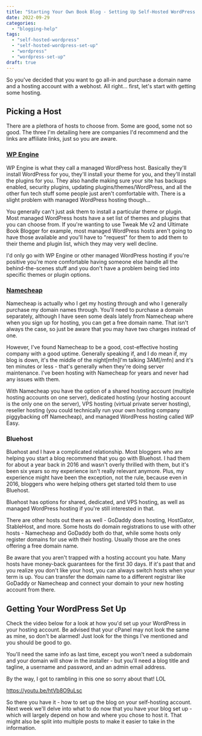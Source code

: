 ```yaml
---
title: "Starting Your Own Book Blog - Setting Up Self-Hosted WordPress on Your Paid Hosting"
date: 2022-09-29
categories: 
  - "blogging-help"
tags: 
  - "self-hosted-wordpress"
  - "self-hosted-wordpress-set-up"
  - "wordpress"
  - "wordpress-set-up"
draft: true
---
```


So you've decided that you want to go all-in and purchase a domain name and a hosting account with a webhost. All right... first, let's start with getting some hosting.

## Picking a Host

There are a plethora of hosts to choose from. Some are good, some not so good. The three I'm detailing here are companies I'd recommend and the links are affiliate links, just so you are aware.

### [WP Engine](https://shareasale.com/r.cfm?b=1055761&u=850899&m=41388&urllink=&afftrack=)

WP Engine is what they call a managed WordPress host. Basically they'll install WordPress for you, they'll install your theme for you, and they'll install the plugins for you. They also handle making sure your site has backups enabled, security plugins, updating plugins/themes/WordPress, and all the other fun tech stuff some people just aren't comfortable with. There is a slight problem with managed WordPress hosting though...

You generally can't just ask them to install a particular theme or plugin. Most managed WordPress hosts have a set list of themes and plugins that you can choose from. If you're wanting to use Tweak Me v2 and Ultimate Book Blogger for example, most managed WordPress hosts aren't going to have those available and you'll have to "request" for them to add them to their theme and plugin list, which they may very well decline.

I'd only go with WP Engine or other managed WordPress hosting if you're positive you're more comfortable having someone else handle all the behind-the-scenes stuff and you don't have a problem being tied into specific themes or plugin options.

### [Namecheap](https://shareasale.com/r.cfm?b=518806&u=850899&m=46483&urllink=&afftrack=)

Namecheap is actually who I get my hosting through and who I generally purchase my domain names through. You'll need to purchase a domain separately, although I have seen some deals lately from Namecheap where when you sign up for hosting, you can get a free domain name. That isn't always the case, so just be aware that you may have two charges instead of one.

However, I've found Namecheap to be a good, cost-effective hosting company with a good uptime. Generally speaking if, and I do mean if, my blog is down, it's the middle of the night\[mfn\]I'm talking 3AM\[/mfn\] and it's ten minutes or less - that's generally when they're doing server maintenance. I've been hosting with Namecheap for years and never had any issues with them.

With Namecheap you have the option of a shared hosting account (multiple hosting accounts on one server), dedicated hosting (your hosting account is the only one on the server), VPS hosting (virtual private server hosting), reseller hosting (you could technically run your own hosting company piggybacking off Namecheap), and managed WordPress hosting called WP Easy.

### Bluehost

Bluehost and I have a complicated relationship. Most bloggers who are helping you start a blog recommend that you go with Bluehost. I had them for about a year back in 2016 and wasn't overly thrilled with them, but it's been six years so my experience isn't really relevant anymore. Plus, my experience might have been the exception, not the rule, because even in 2016, bloggers who were helping others get started told them to use Bluehost.

Bluehost has options for shared, dedicated, and VPS hosting, as well as managed WordPress hosting if you're still interested in that.

There are other hosts out there as well - GoDaddy does hosting, HostGator, StableHost, and more. Some hosts do domain registrations to use with other hosts - Namecheap and GoDaddy both do that, while some hosts only register domains for use with their hosting. Usually those are the ones offering a free domain name.

Be aware that you aren't trapped with a hosting account you hate. Many hosts have money-back guarantees for the first 30 days. If it's past that and you realize you don't like your host, you can always switch hosts when your term is up. You can transfer the domain name to a different registrar like GoDaddy or Namecheap and connect your domain to your new hosting account from there.

## Getting Your WordPress Set Up

Check the video below for a look at how you'd set up your WordPress in your hosting account. Be advised that your cPanel may not look the same as mine, so don't be alarmed! Just look for the things I've mentioned and you should be good to go.

You'll need the same info as last time, except you won't need a subdomain and your domain will show in the installer - but you'll need a blog title and tagline, a username and password, and an admin email address.

By the way, I got to rambling in this one so sorry about that! LOL

https://youtu.be/htVb8O9uLsc

So there you have it - how to set up the blog on your self-hosting account. Next week we'll delve into what to do now that you have your blog set up - which will largely depend on how and where you chose to host it. That might also be split into multiple posts to make it easier to take in the information.
